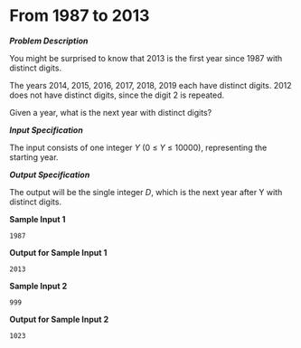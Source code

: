 # From 1987 to 2013

***Problem Description***

You might be surprised to know that 2013 is the first year since 1987 with distinct digits. 

The years 2014, 2015, 2016, 2017, 2018, 2019 each have distinct digits. 2012 does not have distinct digits, since the digit 2 is repeated.

Given a year, what is the next year with distinct digits?

***Input Specification***

The input consists of one integer *Y* (0 ≤ *Y* ≤ 10000), representing the starting year.

***Output Specification***

The output will be the single integer *D*, which is the next year after Y with distinct digits.

**Sample Input 1**
```
1987
```

**Output for Sample Input 1**
```
2013
```

**Sample Input 2**
```
999
```

**Output for Sample Input 2**
```
1023
```